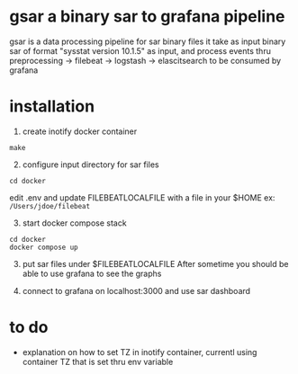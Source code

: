 # gsar a binary sar to grafana pipeline

gsar is a data processing pipeline for sar binary files
it take as input binary sar of format "sysstat version 10.1.5"
as input, and process events thru preprocessing -> filebeat -> logstash -> elascitsearch 
to be consumed by grafana

# installation

1) create inotify docker container
```
make
```

2) configure input directory for sar files
```
cd docker
```
edit .env and update FILEBEATLOCALFILE with a file in your $HOME
ex: `/Users/jdoe/filebeat`

3) start docker compose stack
```
cd docker
docker compose up
```

3) put sar files under $FILEBEATLOCALFILE
After sometime you should be able to use grafana to see the graphs

4) connect to grafana on localhost:3000 and use sar dashboard

# to do

- explanation on how to set TZ in inotify container, currentl using container TZ that is set thru env variable
